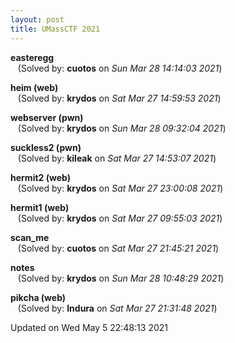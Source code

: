 ```yaml
---
layout: post
title: UMassCTF 2021
---
```


<!--break-->

**easteregg**  
&nbsp;&nbsp;&nbsp;(Solved by: **cuotos** on _Sun Mar 28 14:14:03 2021_)  
  
**heim (web)**  
&nbsp;&nbsp;&nbsp;(Solved by: **krydos** on _Sat Mar 27 14:59:53 2021_)  
  
**webserver (pwn)**  
&nbsp;&nbsp;&nbsp;(Solved by: **krydos** on _Sun Mar 28 09:32:04 2021_)  
  
**suckless2 (pwn)**  
&nbsp;&nbsp;&nbsp;(Solved by: **kileak** on _Sat Mar 27 14:53:07 2021_)  
  
**hermit2 (web)**  
&nbsp;&nbsp;&nbsp;(Solved by: **krydos** on _Sat Mar 27 23:00:08 2021_)  
  
**hermit1 (web)**  
&nbsp;&nbsp;&nbsp;(Solved by: **krydos** on _Sat Mar 27 09:55:03 2021_)  
  
**scan_me**  
&nbsp;&nbsp;&nbsp;(Solved by: **cuotos** on _Sat Mar 27 21:45:21 2021_)  
  
**notes**  
&nbsp;&nbsp;&nbsp;(Solved by: **krydos** on _Sun Mar 28 10:48:29 2021_)  
  
**pikcha (web)**  
&nbsp;&nbsp;&nbsp;(Solved by: **Indura** on _Sat Mar 27 21:31:48 2021_)  
  


Updated on Wed May  5 22:48:13 2021
